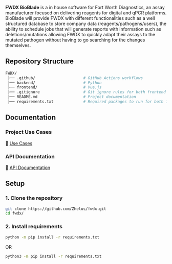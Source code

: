 **FWDX BioBlade** is a in house software for Fort Worth Diagnostics, an assay manufacturer focused on delivering reagents for digital and qPCR platforms. BioBlade will provide FWDX with different functionalities such as a well structured database to store company data (reagents/pathogens/users), the ability to schedule jobs that will generate reports with information such as deletions/mutations allowing FWDX to quickly adapt their assays to the mutated pathogen without having to go searching for the changes themselves. 

## Repository Structure
   ```bash
   FWDX/
    ├── .github/                     # GitHub Actions workflows
    ├── backend/                     # Python 
    ├── frontend/                    # Vue.js 
    ├── .gitignore                   # Git ignore rules for both frontend and backend
    ├── README.md                    # Project documentation
    ├── requirements.txt             # Required packages to run for both frontend and backend
   ```
## Documentation 

### Project Use Cases
🔗 [Use Cases]()

### API Documentation
🔗 [API Documentation]()

## Setup

### 1. Clone the repository

   ```bash
   git clone https://github.com/Zhelus/fwdx.git
   cd fwdx/
   ```

### 2. Install requirements

   ```bash
   python -m pip install -r requirements.txt
   ```
   OR
   ```bash
   python3 -m pip install -r requirements.txt
   ```
